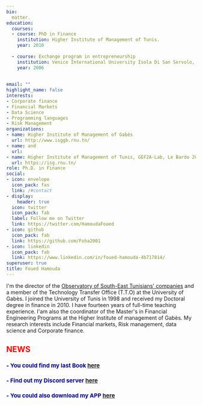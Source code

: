 ```yaml
---
bio: 
  matter.
education:
  courses:
  - course: PhD in Finance
    institution: Higher Institute of Management of Tunis. 
    year: 2010
    
  - course: Exchange program in entrepreneurship
    institution: Venice International University Isola Di San Servolo, Italy. 
    year: 2006
    
  
email: ""
highlight_name: false
interests:
- Corporate finance
- Financial Markets   
- Data Science
- Programming languages
- Risk Management
organizations:
- name: Higher Institute of Management of Gabès
  url: http://www.isggb.rnu.tn/
- name: and
  url: 
- name: Higher Institute of Management of Tunis, GEF2A-Lab, Le Bardo 2000, Tunis, Tunisia
  url: https://isg.rnu.tn/
role: Ph.D. in Finance
social:
- icon: envelope
  icon_pack: fas
  link: /#contact
- display:
    header: true
  icon: twitter
  icon_pack: fab
  label: Follow me on Twitter
  link: https://twitter.com/HamoudaFoued
- icon: github
  icon_pack: fab
  link: https://github.com/Foha2001
- icon: linkedin
  icon_pack: fab
  link: https://www.linkedin.com/in/foued-hamouda-4b717814/
superuser: true
title: Foued Hamouda
---
```

<style type="text/css">

h1 { /* Header 2 */
    font-size: 15px;
    color: DarkBlue;
    font-weight: bold;
}

h2 { /* Header 2 */
    font-size: 20 px;
    color: RED;
    font-weight: bold;
}



</style>






I'm the director of the [Observatory of South-East Tunisians' companies](https://foha2001.github.io/observatoire/theme/index.html) and a member of the Technology Transfer Office (T.T.O) at the University of Gabès.
I joined the University of Tunis in 1998 and received my Doctoral degree in finance in 2010. I have fourteen years of full-time teaching experience. 
I'am also the coordinator of the Master's in Financial Engineering Programs at the Higher Institute of management of Gabès. My research interests include Financial markets, Risk management, data science and Corporate finance.

## NEWS

# - You could find my last Book [here](https://foha2001.github.io/markups-kindle/)
# - Find out my Discord server [here](https://discord.gg/EHaZ8dfg) 
# - You could also download my APP [here](https://cdn.discordapp.com/attachments/1247828064747130922/1249378088949649408/FouedHamouda_18085486.apk?ex=6674ed44&is=66739bc4&hm=04b29fa8c8512740ddd6f39f80b03b58094b1782f40f6daedb666c53cd025291&)

